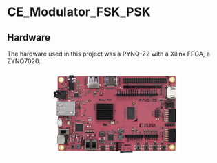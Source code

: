 # CE_Modulator_FSK_PSK


## Hardware

The hardware used in this project was a PYNQ-Z2 with a Xilinx FPGA, a ZYNQ7020.

<p align="center">
  <img width="300" src="https://github.com/saulcarvalho/CE_Modulator_FSK_PSK/blob/main/img/pynq_z2.png"/>
</p>
